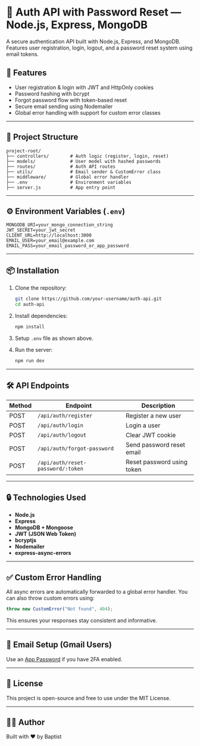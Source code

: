 # 🔐 Auth API with Password Reset — Node.js, Express, MongoDB

A secure authentication API built with Node.js, Express, and MongoDB. Features user registration, login, logout, and a password reset system using email tokens.

## 🚀 Features

- User registration & login with JWT and HttpOnly cookies
- Password hashing with bcrypt
- Forgot password flow with token-based reset
- Secure email sending using Nodemailer
- Global error handling with support for custom error classes

---

## 📁 Project Structure

```
project-root/
├── controllers/        # Auth logic (register, login, reset)
├── models/             # User model with hashed passwords
├── routes/             # Auth API routes
├── utils/              # Email sender & CustomError class
├── middleware/         # Global error handler
├── .env                # Environment variables
├── server.js           # App entry point
```

---

## ⚙️ Environment Variables (`.env`)

```
MONGODB_URI=your_mongo_connection_string
JWT_SECRET=your_jwt_secret
CLIENT_URL=http://localhost:3000
EMAIL_USER=your_email@example.com
EMAIL_PASS=your_email_password_or_app_password
```

---

## 📦 Installation

1. Clone the repository:

   ```bash
   git clone https://github.com/your-username/auth-api.git
   cd auth-api
   ```

2. Install dependencies:

   ```bash
   npm install
   ```

3. Setup `.env` file as shown above.

4. Run the server:
   ```bash
   npm run dev
   ```

---

## 🛠️ API Endpoints

| Method | Endpoint                          | Description                |
| ------ | --------------------------------- | -------------------------- |
| POST   | `/api/auth/register`              | Register a new user        |
| POST   | `/api/auth/login`                 | Login a user               |
| POST   | `/api/auth/logout`                | Clear JWT cookie           |
| POST   | `/api/auth/forgot-password`       | Send password reset email  |
| POST   | `/api/auth/reset-password/:token` | Reset password using token |

---

## 🔒 Technologies Used

- **Node.js**
- **Express**
- **MongoDB + Mongoose**
- **JWT (JSON Web Token)**
- **bcryptjs**
- **Nodemailer**
- **express-async-errors**

---

## ✅ Custom Error Handling

All async errors are automatically forwarded to a global error handler. You can also throw custom errors using:

```js
throw new CustomError("Not found", 404);
```

This ensures your responses stay consistent and informative.

---

## 📧 Email Setup (Gmail Users)

Use an [App Password](https://support.google.com/accounts/answer/185833?hl=en) if you have 2FA enabled.

---

## 📌 License

This project is open-source and free to use under the MIT License.

---

## 👨‍💻 Author

Built with ❤️ by Baptist
